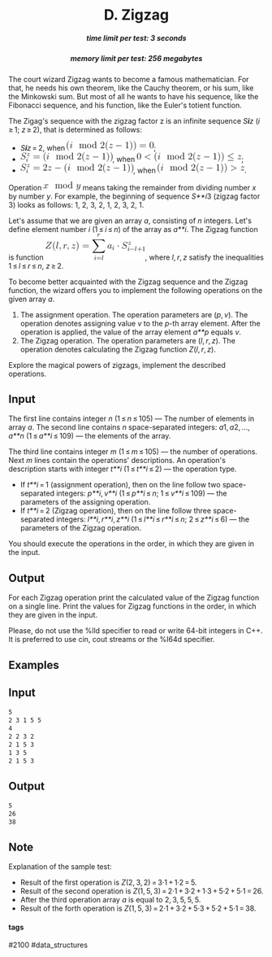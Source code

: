<h1 style='text-align: center;'> D. Zigzag</h1>

<h5 style='text-align: center;'>time limit per test: 3 seconds</h5>
<h5 style='text-align: center;'>memory limit per test: 256 megabytes</h5>

The court wizard Zigzag wants to become a famous mathematician. For that, he needs his own theorem, like the Cauchy theorem, or his sum, like the Minkowski sum. But most of all he wants to have his sequence, like the Fibonacci sequence, and his function, like the Euler's totient function.

The Zigag's sequence with the zigzag factor z is an infinite sequence *S**i**z* (*i* ≥ 1; *z* ≥ 2), that is determined as follows:

* *S**i**z* = 2, when ![](images/51bbc88da75b54dcdcb2c2613259cdb7dabe1294.png);
* ![](images/3fc20322d0b5ffae1c3d0284a12bf23e11eaf17a.png), when ![](images/461f79f84094b56b6e5513c1f92583def26c2f82.png);
* ![](images/4dc72e713993d7ff03be2790751dfc0516c1e2b9.png), when ![](images/bb9c23fd7526e8b8019832016ef7e229963b5f2b.png).

Operation ![](images/f58f159973d4609d919286c1821e69cd34d81118.png) means taking the remainder from dividing number *x* by number *y*. For example, the beginning of sequence *S**i*3 (zigzag factor 3) looks as follows: 1, 2, 3, 2, 1, 2, 3, 2, 1.

Let's assume that we are given an array *a*, consisting of *n* integers. Let's define element number *i* (1 ≤ *i* ≤ *n*) of the array as *a**i*. The Zigzag function is function ![](images/9d7bd279425165bd11f674f425aeec826f592718.png), where *l*, *r*, *z* satisfy the inequalities 1 ≤ *l* ≤ *r* ≤ *n*, *z* ≥ 2.

To become better acquainted with the Zigzag sequence and the Zigzag function, the wizard offers you to implement the following operations on the given array *a*.

1. The assignment operation. The operation parameters are (*p*, *v*). The operation denotes assigning value *v* to the *p*-th array element. After the operation is applied, the value of the array element *a**p* equals *v*.
2. The Zigzag operation. The operation parameters are (*l*, *r*, *z*). The operation denotes calculating the Zigzag function *Z*(*l*, *r*, *z*).

Explore the magical powers of zigzags, implement the described operations.

## Input

The first line contains integer *n* (1 ≤ *n* ≤ 105) — The number of elements in array *a*. The second line contains *n* space-separated integers: *a*1, *a*2, ..., *a**n* (1 ≤ *a**i* ≤ 109) — the elements of the array. 

The third line contains integer *m* (1 ≤ *m* ≤ 105) — the number of operations. Next *m* lines contain the operations' descriptions. An operation's description starts with integer *t**i* (1 ≤ *t**i* ≤ 2) — the operation type. 

* If *t**i* = 1 (assignment operation), then on the line follow two space-separated integers: *p**i*, *v**i* (1 ≤ *p**i* ≤ *n*; 1 ≤ *v**i* ≤ 109) — the parameters of the assigning operation.
* If *t**i* = 2 (Zigzag operation), then on the line follow three space-separated integers: *l**i*, *r**i*, *z**i* (1 ≤ *l**i* ≤ *r**i* ≤ *n*; 2 ≤ *z**i* ≤ 6) — the parameters of the Zigzag operation.

You should execute the operations in the order, in which they are given in the input.

## Output

For each Zigzag operation print the calculated value of the Zigzag function on a single line. Print the values for Zigzag functions in the order, in which they are given in the input.

Please, do not use the %lld specifier to read or write 64-bit integers in С++. It is preferred to use cin, cout streams or the %I64d specifier.

## Examples

## Input


```
5  
2 3 1 5 5  
4  
2 2 3 2  
2 1 5 3  
1 3 5  
2 1 5 3  

```
## Output


```
5  
26  
38  

```
## Note

Explanation of the sample test: 

* Result of the first operation is *Z*(2, 3, 2) = 3·1 + 1·2 = 5.
* Result of the second operation is *Z*(1, 5, 3) = 2·1 + 3·2 + 1·3 + 5·2 + 5·1 = 26.
* After the third operation array *a* is equal to 2, 3, 5, 5, 5.
* Result of the forth operation is *Z*(1, 5, 3) = 2·1 + 3·2 + 5·3 + 5·2 + 5·1 = 38.


#### tags 

#2100 #data_structures 